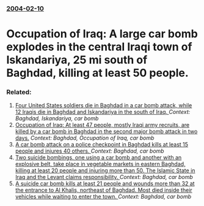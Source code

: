 ### [2004-02-10](/news/2004/02/10/index.md)

#  Occupation of Iraq: A large car bomb explodes in the central Iraqi town of Iskandariya, 25 mi south of Baghdad, killing at least 50 people.




### Related:

1. [ Four United States soldiers die in Baghdad in a car bomb attack, while 12 Iraqis die in Baghdad and Iskandariya in the south of Iraq. ](/news/2007/03/15/four-united-states-soldiers-die-in-baghdad-in-a-car-bomb-attack-while-12-iraqis-die-in-baghdad-and-iskandariya-in-the-south-of-iraq.md) _Context: Baghdad, Iskandariya, car bomb_
2. [ Occupation of Iraq: At least 47 people, mostly Iraqi army recruits, are killed by a car bomb in Baghdad in the second major bomb attack in two days.](/news/2004/02/11/occupation-of-iraq-at-least-47-people-mostly-iraqi-army-recruits-are-killed-by-a-car-bomb-in-baghdad-in-the-second-major-bomb-attack-in.md) _Context: Baghdad, Occupation of Iraq, car bomb_
3. [A car bomb attack on a police checkpoint in Baghdad kills at least 15 people and injures 40 others. ](/news/2017/03/29/a-car-bomb-attack-on-a-police-checkpoint-in-baghdad-kills-at-least-15-people-and-injures-40-others.md) _Context: Baghdad, car bomb_
4. [Two suicide bombings, one using a car bomb and another with an explosive belt, take place in vegetable markets in eastern Baghdad, killing at least 20 people and injuring more than 50. The Islamic State in Iraq and the Levant claims responsibility. ](/news/2017/01/8/two-suicide-bombings-one-using-a-car-bomb-and-another-with-an-explosive-belt-take-place-in-vegetable-markets-in-eastern-baghdad-killing-a.md) _Context: Baghdad, car bomb_
5. [A suicide car bomb kills at least 21 people and wounds more than 32 at the entrance to Al Khalis, northeast of Baghdad. Most died inside their vehicles while waiting to enter the town. ](/news/2016/07/25/a-suicide-car-bomb-kills-at-least-21-people-and-wounds-more-than-32-at-the-entrance-to-al-khalis-northeast-of-baghdad-most-died-inside-the.md) _Context: Baghdad, car bomb_
